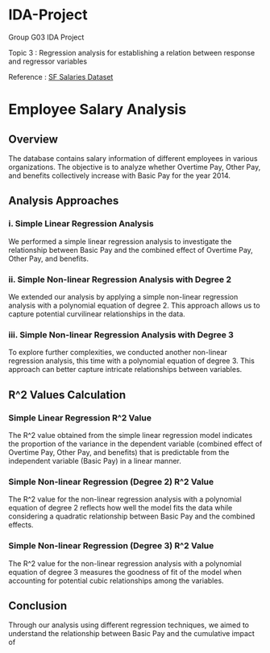 # IDA-Project
Group G03 IDA Project

Topic 3 : Regression analysis for establishing a relation between response and regressor variables

Reference : [SF Salaries Dataset](https://www.kaggle.com/datasets/kaggle/sf-salaries)

# Employee Salary Analysis

## Overview
The database contains salary information of different employees in various organizations. The objective is to analyze whether Overtime Pay, Other Pay, and benefits collectively increase with Basic Pay for the year 2014.

## Analysis Approaches

### i. Simple Linear Regression Analysis
We performed a simple linear regression analysis to investigate the relationship between Basic Pay and the combined effect of Overtime Pay, Other Pay, and benefits.

### ii. Simple Non-linear Regression Analysis with Degree 2
We extended our analysis by applying a simple non-linear regression analysis with a polynomial equation of degree 2. This approach allows us to capture potential curvilinear relationships in the data.

### iii. Simple Non-linear Regression Analysis with Degree 3
To explore further complexities, we conducted another non-linear regression analysis, this time with a polynomial equation of degree 3. This approach can better capture intricate relationships between variables.

## R^2 Values Calculation

### Simple Linear Regression R^2 Value
The R^2 value obtained from the simple linear regression model indicates the proportion of the variance in the dependent variable (combined effect of Overtime Pay, Other Pay, and benefits) that is predictable from the independent variable (Basic Pay) in a linear manner.

### Simple Non-linear Regression (Degree 2) R^2 Value
The R^2 value for the non-linear regression analysis with a polynomial equation of degree 2 reflects how well the model fits the data while considering a quadratic relationship between Basic Pay and the combined effects.

### Simple Non-linear Regression (Degree 3) R^2 Value
The R^2 value for the non-linear regression analysis with a polynomial equation of degree 3 measures the goodness of fit of the model when accounting for potential cubic relationships among the variables.

## Conclusion
Through our analysis using different regression techniques, we aimed to understand the relationship between Basic Pay and the cumulative impact of

